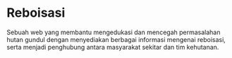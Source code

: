 # Reboisasi

Sebuah web yang membantu mengedukasi dan mencegah permasalahan hutan gundul dengan menyediakan berbagai informasi mengenai reboisasi, serta menjadi penghubung antara masyarakat sekitar dan tim kehutanan.
